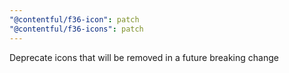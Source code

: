 ```yaml
---
"@contentful/f36-icon": patch
"@contentful/f36-icons": patch
---
```


Deprecate icons that will be removed in a future breaking change
